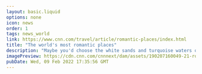 ```yaml
---
layout: basic.liquid
options: none
icon: news
order: 1
tags: news_world
link: https://www.cnn.com/travel/article/romantic-places/index.html
title: "The world's most romantic places"
description: "Maybe you'd choose the white sands and turquoise waters of a deserted tropical beach. Perhaps it's the lure of iconic cultural cities such as Paris, Venice or Istanbul. Then again, the call of the wild from a safari is a pretty special way to spend time with your beloved."
imagePreview: https://cdn.cnn.com/cnnnext/dam/assets/190207160049-21-romantic-places-buenos-aires-video-synd-2.jpg
pubDate: Wed, 09 Feb 2022 17:35:56 GMT
---
```

